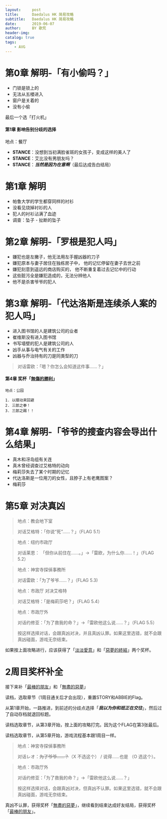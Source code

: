 ```yaml
---
layout:     post
title:      Daedalus HK 简易攻略
subtitle:   Daedalus HK 简易攻略
date:       2019-06-07
author:     BY 歌荒
header-img: 
catalog: true
tags:
    - AVG
---
```


# 第0章 解明-「有小偷吗？」

- 门锁是锁上的
- 无法从五楼进入
- 窗户是关着的
- 没有小偷

最后一个选「打火机」

#### 第1章 影响告别分歧的选择

地点：餐厅

- **STANCE**：没想到当初满脸雀斑的女孩子，变成这样的美人了
- **STANCE**：艾比没有男朋友吗？
- **STANCE**：***当然是因为在意啊***（最后达成告白结局） 

# 第1章 解明

- 帕鲁大学的学生都穿同样的衬衫
- 没看见烧掉衬衫的人
- 犯人的衬衫沾满了血迹
- 调查：坠子 - 扯断的坠子

# 第2章 解明-「罗根是犯人吗」

- 嫌犯也是左撇子，他无法用左手握凶器的刀子
- 嫌犯原本与妻子居住在独栋房子中， 他的记忆停留在妻子去世之前
- 嫌犯刻意到遥远的商店购买的， 他不断重复着过去记忆中的行动
- 这些脏污全是嫌犯造成的，无法分辨他人
- 他不是杀害爷爷的犯人

# 第3章 解明-「代达洛斯是连续杀人案的犯人吗」

- 进入图书馆的人是建筑公司的业者
- 崔维斯没有进入图书馆
- 书写墙壁的犯人是建筑公司的人
- 凶手从事与电气有关的工作
- 凶器与乔治持有的刀是同类型的刀

> 对话雷欧：「嗯？你怎么会知道这件事……？」

#### 第4章 奖杯「[無傷的勝利](https://psnine.com/trophy/16460019)」

```
地点：公园

1. 以摆动来回避 
2. 三郎之拳！ 
3. 三郎之踢！！ 
```

# 第4章 解明-「爷爷的搜查内容会导出什么结果」

- 真木和冴岛组有关连
- 真木曾经调查过艾格特的动向
- 梅莉莎失去了某个时期的记忆
- 代达洛斯是一位用刀的女性，且脖子上有老鹰图案？
- 梅莉莎

# 第5章 对决真凶

> 地点：教会地下室
>
> 对话艾格特：「你说“死”……？」（FLAG 5.1）

> 地点：纽约市政厅
>
> 对话莱恩： 「但你从前住在……。」→「雷欧，为什么你……！」（FLAG 5.2）

> 地点：神宮寺探偵事務所
>
> 对话雷欧：「为了爷爷……？」（FLAG 5.3)

> 地点：市政厅 对决艾格特
>
> 对话艾格特：「是梅莉莎吧？」（FLAG 5.4）

> 地点：市政厅外
>
> 对话约修亚：「为了救我的命？」→「雷欧他这么说……？」（FLAG 5.5）
>
> 按这样选择对话，会跟真凶对决，并且真凶认罪。如果这里选错，就不会跟真凶碰面，游戏无奈结束。

如果按上面攻略进行，应该获得了「[淡淡愛意](https://psnine.com/trophy/16460016)」和「[惡夢的終結](https://psnine.com/trophy/16460013)」两个奖杯。

# 2周目奖杯补全

接下来补「[最棒的朋友](https://psnine.com/trophy/16460017)」和「[無盡的惡夢](https://psnine.com/trophy/16460014)」

读档，选取章节（1周目通关后才会出现），重置STORY和ABBIE的Flag。

从第1章开始，一路推进，到前述的分歧点选择「***我以为你和班正在交往***」，然后过了自动存档就退回标题。

读档选取章节，从第3章开始，按上面的攻略打完。因为这个FLAG在第3张最后。

读档选取章节，从第5章开始，游戏流程基本跟1周目一样。

> 地点：神宮寺探偵事務所
>
> 对话レオ：~~为了爷爷……？~~（X 不选这个） / 说得……也是 （O 选这个）。

> 地点：市政厅外
>
> 对话约修亚：「为了救我的命？」→「雷欧他这么说……？」
>
> 按这样选择对话，会跟真凶对决，但真凶不认罪。如果这里选错，就不会跟真凶碰面，游戏无奈结束。

真凶不认罪，获得奖杯「[無盡的惡夢](https://psnine.com/trophy/16460014)」，继续看到结束达成好友结局，获得奖杯「[最棒的朋友](https://psnine.com/trophy/16460017)」。
